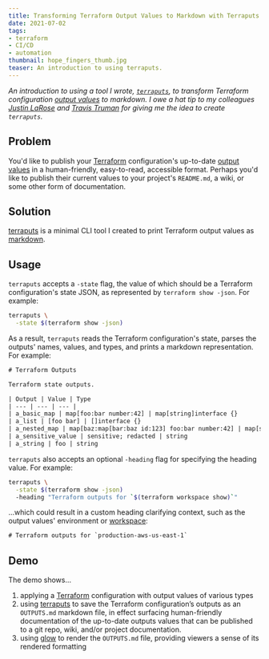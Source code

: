 ```yaml
---
title: Transforming Terraform Output Values to Markdown with Terraputs
date: 2021-07-02
tags:
- terraform
- CI/CD
- automation
thumbnail: hope_fingers_thumb.jpg
teaser: An introduction to using terraputs.
---
```


_An introduction to using a tool I wrote, [`terraputs`](https://github.com/mdb/terraputs), to transform Terraform configuration [output values](https://www.terraform.io/docs/language/values/outputs.html) to markdown. I owe a hat tip to my colleagues [Justin LaRose](https://github.com/justinlarose) and [Travis Truman](https://github.com/trumant) for giving me the idea to create `terraputs`._

## Problem

You'd like to publish your [Terraform](https://terraform.io) configuration's up-to-date [output values](https://www.terraform.io/docs/language/values/outputs.html) in a human-friendly, easy-to-read, accessible format. Perhaps you'd like to publish their current values to your project's `README.md`, a wiki, or some other form of documentation.

## Solution

[terraputs](https://github.com/mdb/terraputs) is a minimal CLI tool I created to print Terraform output values as [markdown](https://www.markdownguide.org).

## Usage

`terraputs` accepts a `-state` flag, the value of which should be a Terraform configuration's state JSON, as represented by `terraform show -json`. For example:

```sh
terraputs \
  -state $(terraform show -json)
```

As a result, `terraputs` reads the Terraform configuration's state, parses the outputs' names, values, and types, and prints a markdown representation. For example:

```txt
# Terraform Outputs

Terraform state outputs.

| Output | Value | Type
| --- | --- | --- |
| a_basic_map | map[foo:bar number:42] | map[string]interface {}
| a_list | [foo bar] | []interface {}
| a_nested_map | map[baz:map[bar:baz id:123] foo:bar number:42] | map[string]interface {}
| a_sensitive_value | sensitive; redacted | string
| a_string | foo | string
```

`terraputs` also accepts an optional `-heading` flag for specifying the heading value. For example:

```sh
terraputs \
  -state $(terraform show -json)
  -heading "Terraform outputs for `$(terraform workspace show)`"
```

...which could result in a custom heading clarifying context, such as the output values' environment or [workspace](https://www.terraform.io/docs/language/state/workspaces.html):

```txt
# Terraform outputs for `production-aws-us-east-1`
```

## Demo

<script id="asciicast-423523" src="https://asciinema.org/a/423523.js" async></script>

The demo shows...

1. applying a [Terraform](https://terraform.io) configuration with output values of various types
1. using [terraputs](https://github.com/mdb/terraputs) to save the Terraform configuration’s outputs as an `OUTPUTS.md` markdown file, in effect surfacing human-friendly documentation of the up-to-date outputs values that can be published to a git repo, wiki, and/or project documentation.
1. using [glow](https://github.com/charmbracelet/glow) to render the `OUTPUTS.md` file, providing viewers a sense of its rendered formatting
